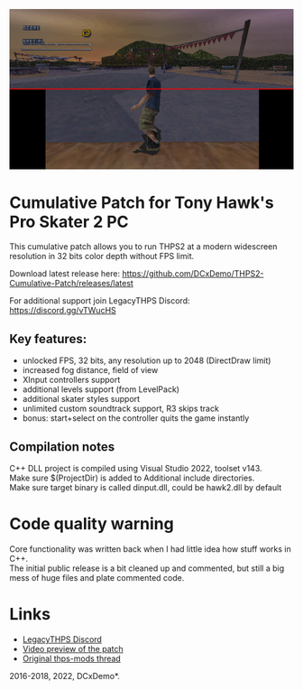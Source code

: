 ![THPS2 Cumulative Patch](th2-patch-banner.png)

# Cumulative Patch for Tony Hawk's Pro Skater 2 PC
This cumulative patch allows you to run THPS2 at a modern widescreen resolution in 32 bits color depth without FPS limit.

Download latest release here: https://github.com/DCxDemo/THPS2-Cumulative-Patch/releases/latest

For additional support join LegacyTHPS Discord: https://discord.gg/vTWucHS

## Key features:
* unlocked FPS, 32 bits, any resolution up to 2048 (DirectDraw limit)
* increased fog distance, field of view
* XInput controllers support
* additional levels support (from LevelPack)
* additional skater styles support
* unlimited custom soundtrack support, R3 skips track
* bonus: start+select on the controller quits the game instantly

## Compilation notes
C++ DLL project is compiled using Visual Studio 2022, toolset v143. \
Make sure $(ProjectDir) is added to Additional include directories. \
Make sure target binary is called dinput.dll, could be hawk2.dll by default

# Code quality warning
Core functionality was written back when I had little idea how stuff works in C++. \
The initial public release is a bit cleaned up and commented, but still a big mess of huge files and plate commented code.

# Links
* [LegacyTHPS Discord](https://discord.gg/vTWucHS)
* [Video preview of the patch](https://www.youtube.com/watch?v=1eHHqhsgC6w)
* [Original thps-mods thread](http://www.thps-mods.com/forum/viewtopic.php?t=5429)

2016-2018, 2022, DCxDemo*.
